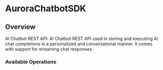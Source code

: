 # AuroraChatbotSDK


## Overview

AI Chatbot REST API: AI Chatbot REST API used in storing and executing AI chat completions in a personalized and conversational manner. It comes with support for streaming chat responses.

### Available Operations

